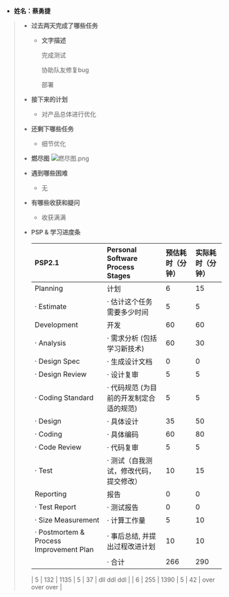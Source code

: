 - **姓名：蔡勇捷**

> - **过去两天完成了哪些任务**
>
>   - **文字描述**
>
> 
>       完成测试
>
>       协助队友修复bug
>
>       部署
>     
>
> - **接下来的计划**
>
>   - 对产品总体进行优化
>
> - **还剩下哪些任务**
>
>   - 细节优化
>
> - **燃尽图**
>![燃尽图.png](https://s2.loli.net/2022/12/02/wuvcPs62ZMeQCOJ.png)
>
> - **遇到哪些困难**
>
>   - 无
>
> - **有哪些收获和疑问**
>
>   - 收获满满
>
> - **PSP & 学习进度条**
>
>   | PSP2.1                                  | Personal Software Process Stages        | 预估耗时（分钟） | 实际耗时（分钟） |
>   | :-------------------------------------- | :------------------ | :--------------- | :------|
>   | Planning           | 计划           | 6                | 15       |
>   | · Estimate     | · 估计这个任务需要多少时间     | 5    | 5       |
>   | Development                             | 开发                                    | 60              | 60              |
>   | · Analysis                              | · 需求分析 (包括学习新技术)             | 60               | 30               |
>   | · Design Spec                           | · 生成设计文档                          | 0                | 0                |
>   | · Design Review                         | · 设计复审                              | 5                | 5               |
>   | · Coding Standard                       | · 代码规范 (为目前的开发制定合适的规范) | 5                | 5                |
>   | · Design                                | · 具体设计                              | 35               | 50               |
>   | · Coding                                | · 具体编码                              | 60              | 80              |
>   | · Code Review                           | · 代码复审                              | 5                | 5                |
>   | · Test                                  | · 测试（自我测试，修改代码，提交修改）  | 10                | 15               |
>   | Reporting                               | 报告                                    | 0                | 0                |
>   | · Test Report                           | · 测试报告                              | 0                | 0                |
>   | · Size Measurement                      | · 计算工作量                            | 5                | 10               |
>   | · Postmortem & Process Improvement Plan | · 事后总结, 并提出过程改进计划          | 10               | 10               |
>   |                                         | · 合计                                  |   266           |              290 |
>
> 
>   | 5 | 132 | 1135 | 5 | 37 | dll ddl ddl | 
>   | 6 | 255 | 1390 | 5 | 42  | over over over |
